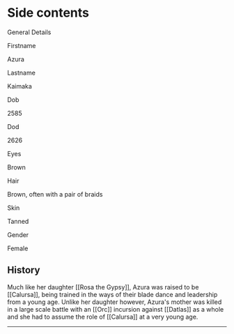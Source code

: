 

# Side contents
General Details

Firstname

Azura

Lastname

Kaimaka

Dob

2585

Dod

2626

Eyes

Brown

Hair

Brown, often with a pair of braids

Skin

Tanned

Gender

Female

## History

Much like her daughter [[Rosa the Gypsy]], Azura was raised to be [[Calursa]], being trained in the ways of their blade dance and leadership from a young age. Unlike her daughter however, Azura's mother was killed in a large scale battle with an [[Orc]] incursion against [[Datlas]] as a whole and she had to assume the role of [[Calursa]] at a very young age.

* * *